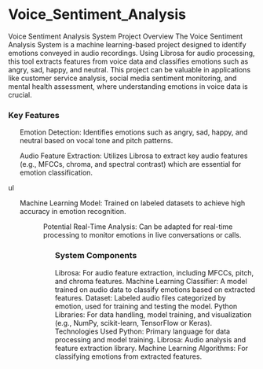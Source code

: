 # Voice_Sentiment_Analysis
Voice Sentiment Analysis System
Project Overview
The Voice Sentiment Analysis System is a machine learning-based project designed to identify emotions conveyed in audio recordings. Using Librosa for audio processing, this tool extracts features from voice data and classifies emotions such as angry, sad, happy, and neutral. This project can be valuable in applications like customer service analysis, social media sentiment monitoring, and mental health assessment, where understanding emotions in voice data is crucial.

<h3>Key Features</h3>

<ul>Emotion Detection: Identifies emotions such as angry, sad, happy, and neutral based on vocal tone and pitch patterns.</ul>
<ul>Audio Feature Extraction: Utilizes Librosa to extract key audio features (e.g., MFCCs, chroma, and spectral contrast) which are essential for emotion classification.</ul>ul
<ul>Machine Learning Model: Trained on labeled datasets to achieve high accuracy in emotion recognition.<ul>
<ul>Potential Real-Time Analysis: Can be adapted for real-time processing to monitor emotions in live conversations or calls.<ul>

<h3>System Components</h3>
Librosa: For audio feature extraction, including MFCCs, pitch, and chroma features.
Machine Learning Classifier: A model trained on audio data to classify emotions based on extracted features.
Dataset: Labeled audio files categorized by emotion, used for training and testing the model.
Python Libraries: For data handling, model training, and visualization (e.g., NumPy, scikit-learn, TensorFlow or Keras).
Technologies Used
Python: Primary language for data processing and model training.
Librosa: Audio analysis and feature extraction library.
Machine Learning Algorithms: For classifying emotions from extracted features.
